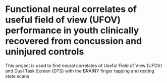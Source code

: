 # Functional neural correlates of useful field of view (UFOV) performance in youth clinically recovered from concussion and uninjured controls 

This project is used to find neural correlates of Useful Field of View (UFOV) and Dual Task Screen (DTS) with the BRAINY finger tapping and resting state scans

